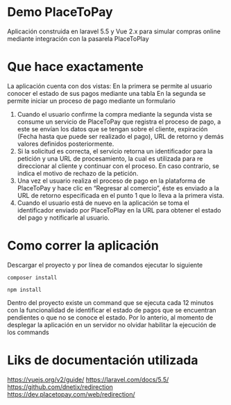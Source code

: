# Demo PlaceToPay

Aplicación construida en laravel 5.5 y Vue 2.x para simular compras online mediante integración con la pasarela PlaceToPlay

# Que hace exactamente
La aplicación cuenta con dos vistas:
En la primera se permite al usuario conocer el estado de sus pagos mediante una tabla
En la segunda se permite iniciar un proceso de pago mediante un formulario

1. Cuando el usuario confirme la compra mediante la segunda vista se consume un servicio de PlaceToPay que registra el proceso de pago, a este se envían los datos que se tengan sobre el cliente, expiración (Fecha hasta que puede ser realizado el pago), URL de retorno y demás valores definidos posteriormente.
2. Si la solicitud es correcta, el servicio retorna un identificador para la petición y una URL de procesamiento, la cual es utilizada para re direccionar al cliente y continuar con el proceso. En caso contrario, se indica el motivo de rechazo de la petición.
3. Una vez el usuario realiza el proceso de pago en la plataforma de PlaceToPay y hace clic en “Regresar al comercio”, éste es enviado a la URL de retorno especificada en el punto 1 que lo lleva  a la primera vista.
4. Cuando el usuario está de nuevo en la aplicación se toma el identificador enviado por PlaceToPlay en la URL para obtener el estado del pago y notificarle al usuario.


# Como correr la aplicación 

Descargar el proyecto y por línea de comandos ejecutar lo siguiente
```
composer install
```
```
npm install
```

Dentro del proyecto existe un command que se ejecuta cada 12 minutos con la funcionalidad de identificar el estado de pagos que se encuentran pendientes o que no se conoce el estado.
Por lo anterio, al momento de desplegar la aplicación en un servidor no olvidar habilitar la ejecución de los commands


# Liks de documentación utilizada

https://vuejs.org/v2/guide/
https://laravel.com/docs/5.5/
https://github.com/dnetix/redirection
https://dev.placetopay.com/web/redirection/
